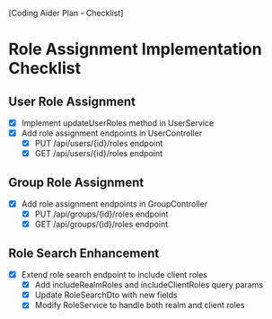 [Coding Aider Plan - Checklist]

# Role Assignment Implementation Checklist

## User Role Assignment
- [x] Implement updateUserRoles method in UserService
- [x] Add role assignment endpoints in UserController
  - [x] PUT /api/users/{id}/roles endpoint
  - [x] GET /api/users/{id}/roles endpoint

## Group Role Assignment
- [x] Add role assignment endpoints in GroupController
  - [x] PUT /api/groups/{id}/roles endpoint
  - [x] GET /api/groups/{id}/roles endpoint

## Role Search Enhancement
- [x] Extend role search endpoint to include client roles
  - [x] Add includeRealmRoles and includeClientRoles query params
  - [x] Update RoleSearchDto with new fields
  - [x] Modify RoleService to handle both realm and client roles
